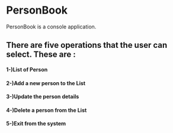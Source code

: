 # PersonBook
PersonBook is a console application. 
## There are five operations that the user can select. These are : 
#### 1-)List of Person
#### 2-)Add a new person to the List
#### 3-)Update the person details 
#### 4-)Delete a person from the List
#### 5-)Exit from the system
